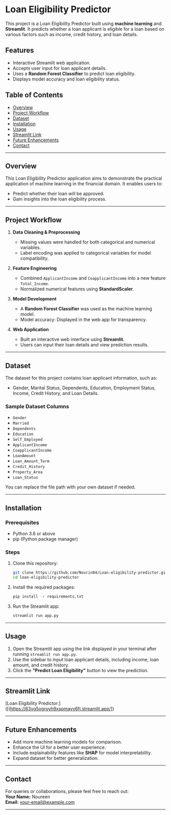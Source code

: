 
# Loan Eligibility Predictor

This project is a Loan Eligibility Predictor built using **machine learning** and **Streamlit**. It predicts whether a loan applicant is eligible for a loan based on various factors such as income, credit history, and loan details.  

## Features
- Interactive Streamlit web application.
- Accepts user input for loan applicant details.
- Uses a **Random Forest Classifier** to predict loan eligibility.
- Displays model accuracy and loan eligibility status.

## Table of Contents
- [Overview](#overview)
- [Project Workflow](#project-workflow)
- [Dataset](#dataset)
- [Installation](#installation)
- [Usage](#usage)
- [Streamlit Link](#streamlit-link)
- [Future Enhancements](#future-enhancements)
- [Contact](#contact)

---

## Overview
This Loan Eligibility Predictor application aims to demonstrate the practical application of machine learning in the financial domain. It enables users to:
- Predict whether their loan will be approved.
- Gain insights into the loan eligibility process.

---

## Project Workflow
1. **Data Cleaning & Preprocessing**  
   - Missing values were handled for both categorical and numerical variables.
   - Label encoding was applied to categorical variables for model compatibility.  

2. **Feature Engineering**  
   - Combined `ApplicantIncome` and `CoapplicantIncome` into a new feature `Total_Income`.
   - Normalized numerical features using **StandardScaler**.  

3. **Model Development**  
   - A **Random Forest Classifier** was used as the machine learning model.
   - Model accuracy: Displayed in the web app for transparency.  

4. **Web Application**  
   - Built an interactive web interface using **Streamlit**.
   - Users can input their loan details and view prediction results.

---

## Dataset
The dataset for this project contains loan applicant information, such as:
- Gender, Marital Status, Dependents, Education, Employment Status, Income, Credit History, and Loan Details.

### Sample Dataset Columns
- `Gender`  
- `Married`  
- `Dependents`  
- `Education`  
- `Self_Employed`  
- `ApplicantIncome`  
- `CoapplicantIncome`  
- `LoanAmount`  
- `Loan_Amount_Term`  
- `Credit_History`  
- `Property_Area`  
- `Loan_Status`  

You can replace the file path with your own dataset if needed.  

---

## Installation
### Prerequisites
- Python 3.8 or above
- pip (Python package manager)

### Steps
1. Clone this repository:  
   ```bash
   git clone https://github.com/Nourin04/Loan-eligibility-predictor.git
   cd loan-eligibility-predictor
   ```

2. Install the required packages:  
   ```bash
   pip install -r requirements.txt
   ```

3. Run the Streamlit app:  
   ```bash
   streamlit run app.py
   ```

---

## Usage
1. Open the Streamlit app using the link displayed in your terminal after running `streamlit run app.py`.  
2. Use the sidebar to input loan applicant details, including income, loan amount, and credit history.  
3. Click the **"Predict Loan Eligibility"** button to view the prediction.  

---

## Streamlit Link
[Loan Eligibility Predictor:]([(https://63vg5ogruyh9xspmayv6fj.streamlit.app/])


---

## Future Enhancements
- Add more machine learning models for comparison.
- Enhance the UI for a better user experience.
- Include explainability features like **SHAP** for model interpretability.
- Expand dataset for better generalization.  

---

## Contact
For queries or collaborations, please feel free to reach out:  
**Your Name:** Noureen  
**Email:** your-email@example.com  


--- 


